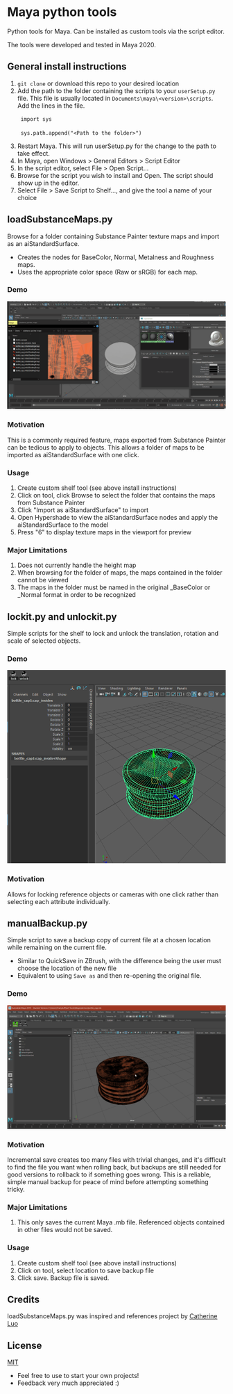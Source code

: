 # Maya python tools
Python tools for Maya. Can be installed as custom tools via the script editor. 

The tools were developed and tested in Maya 2020.

## General install instructions
1. `git clone` or download this repo to your desired location
1. Add the path to the folder containing the scripts to your `userSetup.py` file. This file is usually located in  `Documents\maya\<version>\scripts`. Add the lines in the file.
   ```
    import sys

    sys.path.append("<Path to the folder>")
   ```
1. Restart Maya. This will run userSetup.py for the change to the path to take effect.
1. In Maya, open Windows > General Editors > Script Editor
1. In the script editor, select File > Open Script...
1. Browse for the script you wish to install and Open. The script should show up in the editor.
1. Select File > Save Script to Shelf..., and give the tool a name of your choice

## loadSubstanceMaps.py
Browse for a folder containing Substance Painter texture maps and import as an aiStandardSurface. 
* Creates the nodes for BaseColor, Normal, Metalness and Roughness maps. 
* Uses the appropriate color space (Raw or sRGB) for each map.

### Demo 
![Load substance maps demo](demos/load_maps_tool.gif)

### Motivation
This is a commonly required feature, maps exported from Substance Painter can be tedious to apply to objects. This allows a folder of maps to be imported as aiStandardSurface with one click.

### Usage
1. Create custom shelf tool (see above install instructions)
2. Click on tool, click Browse to select the folder that contains the maps from Substance Painter
3. Click "Import as aiStandardSurface" to import
4. Open Hypershade to view the aiStandardSurface nodes and apply the aiStandardSurface to the model
5. Press "6" to display texture maps in the viewport for preview

### Major Limitations
 1. Does not currently handle the height map
 2. When browsing for the folder of maps, the maps contained in the folder cannot be viewed
 3. The maps in the folder must be named in the original _BaseColor or _Normal format in order to be recognized

## lockit.py and unlockit.py
Simple scripts for the shelf to lock and unlock the translation, rotation and scale of selected objects.

### Demo
![Lock demo](demos/lock_unlock.gif)

### Motivation
Allows for locking reference objects or cameras with one click rather than selecting each attribute individually.

## manualBackup.py
Simple script to save a backup copy of current file at a chosen location while remaining on the current file. 
* Similar to QuickSave in ZBrush, with the difference being the user must choose the location of the new file
* Equivalent to using `Save as` and then re-opening the original file.

### Demo 
![Back up demo](demos/backup_maya_shelf_tool.gif)

### Motivation
Incremental save creates too many files with trivial changes, and it's difficult to find the file you want when rolling back, but backups are still needed for good versions to rollback to if something goes wrong. This is a reliable, simple manual backup for peace of mind before attempting something tricky.

### Major Limitations
 1. This only saves the current Maya .mb file. Referenced objects contained in other files would not be saved.

### Usage
1. Create custom shelf tool (see above install instructions)
2. Click on tool, select location to save backup file
3. Click save. Backup file is saved.

## Credits
loadSubstanceMaps.py was inspired and references project by [Catherine Luo](linkedin.com/in/catluo)

## License
[MIT](https://opensource.org/licenses/MIT)

* Feel free to use to start your own projects!
* Feedback very much appreciated :)
